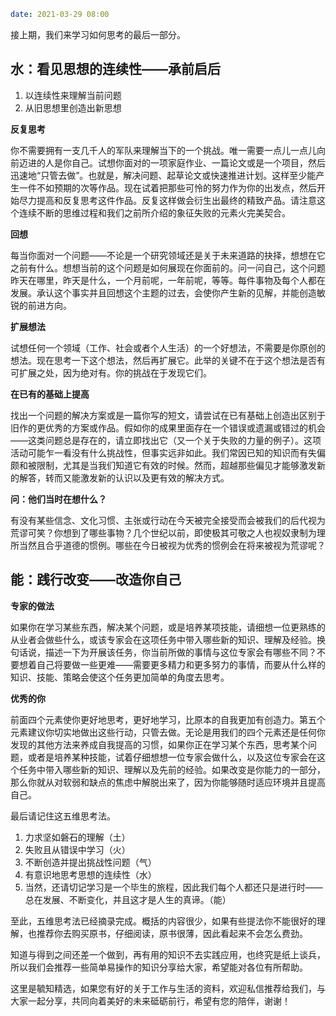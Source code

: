 ```yaml
date: 2021-03-29 08:00
```

接上期，我们来学习如何思考的最后一部分。

## 水：看见思想的连续性——承前启后

1. 以连续性来理解当前问题
2. 从旧思想里创造出新思想

**反复思考**

你不需要拥有一支几千人的军队来理解当下的一个挑战。唯一需要一点儿一点儿向前迈进的人是你自己。试想你面对的一项家庭作业、一篇论文或是一个项目，然后迅速地“只管去做”。也就是，解决问题、起草论文或快速推进计划。这样至少能产生一件不如预期的次等作品。现在试着把那些可怜的努力作为你的出发点，然后开始尽力提高和反复思考这件作品。反复这样做会衍生出最终的精致产品。请注意这个连续不断的思维过程和我们之前所介绍的象征失败的元素火完美契合。

**回想**

每当你面对一个问题——不论是一个研究领域还是关于未来道路的抉择，想想在它之前有什么。想想当前的这个问题是如何展现在你面前的。问一问自己，这个问题昨天在哪里，昨天是什么，一个月前呢，一年前呢，等等。每件事物及每个人都在发展。承认这个事实并且回想这个主题的过去，会使你产生新的见解，并能创造敏锐的前进方向。

**扩展想法**

试想任何一个领域（工作、社会或者个人生活）的一个好想法，不需要是你原创的想法。现在思考一下这个想法，然后再扩展它。此举的关键不在于这个想法是否有可扩展之处，因为绝对有。你的挑战在于发现它们。

**在已有的基础上提高**

找出一个问题的解决方案或是一篇你写的短文，请尝试在已有基础上创造出区别于旧作的更优秀的方案或作品。假如你的成果里面存在一个错误或遗漏或错过的机会——这类问题总是存在的，请立即找出它（又一个关于失败的力量的例子）。这项活动可能乍一看没有什么挑战性，但事实远非如此。我们常因已知的知识而有失偏颇和被限制，尤其是当我们知道它有效的时候。然而，超越那些偏见才能够激发新的解答，转而又能激发新的认识以及更有效的解决方式。

**问：他们当时在想什么？**

有没有某些信念、文化习惯、主张或行动在今天被完全接受而会被我们的后代视为荒谬可笑？你想到了哪些事物？几个世纪以前，即使极其可敬之人也视奴隶制为理所当然且合乎道德的惯例。哪些在今日被视为优秀的惯例会在将来被视为荒谬呢？

## 能：践行改变——改造你自己

**专家的做法**

如果你在学习某些东西，解决某个问题，或是培养某项技能，请细想一位更熟练的从业者会做些什么，或该专家会在这项任务中带入哪些新的知识、理解及经验。换句话说，描述一下为开展该任务，你当前所做的事情与这位专家会有哪些不同？不要想着自己将要做一些更难——需要更多精力和更多努力的事情，而要从什么样的知识、技能、策略会使这个任务更加简单的角度去思考。

**优秀的你**

前面四个元素使你更好地思考，更好地学习，比原本的自我更加有创造力。第五个元素建议你切实地做出这些行动，只管去做。无论是用我们的四个元素还是任何你发现的其他方法来养成自我提高的习惯，如果你正在学习某个东西，思考某个问题，或者是培养某种技能，试着仔细想想一位专家会做什么，以及这位专家会在这个任务中带入哪些新的知识、理解以及先前的经验。如果改变是你能力的一部分，那么你就从对软弱和缺点的焦虑中解脱出来了，因为你能够随时适应环境并且提高自己。

最后请记住这五维思考法。

1. 力求坚如磐石的理解（土）
2. 失败且从错误中学习（火）
3. 不断创造并提出挑战性问题（气）
4. 有意识地思考思想的连续性（水）
5. 当然，还请切记学习是一个毕生的旅程，因此我们每个人都还只是进行时——总在发展、不断变化，并且这才是人生的真谛。（能）

至此，五维思考法已经摘录完成。概括的内容很少，如果有些提法你不能很好的理解，也推荐你去购买原书，仔细阅读，原书很薄，因此看起来不会怎么费劲。

知道与得到之间还差一个做到，再有用的知识不去实践应用，也终究是纸上谈兵，所以我们会推荐一些简单易操作的知识分享给大家，希望能对各位有所帮助。

这里是毓知精选，如果您有好的关于工作与生活的资料，欢迎私信推荐给我们，与大家一起分享，共同向着美好的未来砥砺前行，希望有您的陪伴，谢谢！